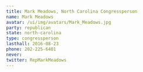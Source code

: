 ```yaml
---
title: Mark Meadows, North Carolina Congressperson
name: Mark Meadows
avatar: /ui/img/avatars/Mark_Meadows.jpg
party: republican
state: north-carolina
type: congressperson
lasthall: 2016-08-23
phone: 202-225-6401
never: 
twitter: RepMarkMeadows
---
```

